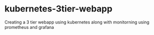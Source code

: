 # kubernetes-3tier-webapp
Creating a 3 tier webapp using kubernetes along with monitorning using prometheus and grafana
